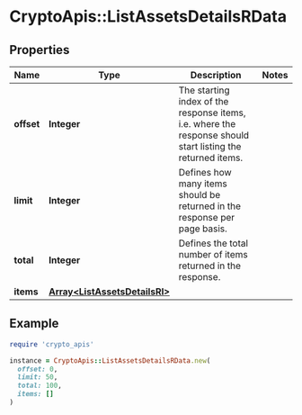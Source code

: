 # CryptoApis::ListAssetsDetailsRData

## Properties

| Name | Type | Description | Notes |
| ---- | ---- | ----------- | ----- |
| **offset** | **Integer** | The starting index of the response items, i.e. where the response should start listing the returned items. |  |
| **limit** | **Integer** | Defines how many items should be returned in the response per page basis. |  |
| **total** | **Integer** | Defines the total number of items returned in the response. |  |
| **items** | [**Array&lt;ListAssetsDetailsRI&gt;**](ListAssetsDetailsRI.md) |  |  |

## Example

```ruby
require 'crypto_apis'

instance = CryptoApis::ListAssetsDetailsRData.new(
  offset: 0,
  limit: 50,
  total: 100,
  items: []
)
```

